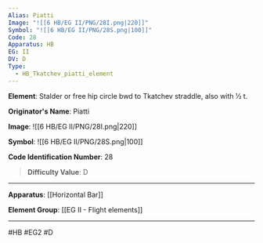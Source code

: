 ```yaml
---
Alias: Piatti
Image: "![[6 HB/EG II/PNG/28I.png|220]]"
Symbol: "![[6 HB/EG II/PNG/28S.png|100]]"
Code: 28
Apparatus: HB
EG: II
DV: D
Type:
  - HB_Tkatchev_piatti_element
---
```

**Element**: Stalder or free hip circle bwd to Tkatchev straddle, also with 1⁄2 t.

**Originator's Name**: Piatti

**Image**:
![[6 HB/EG II/PNG/28I.png|220]]

**Symbol**:
![[6 HB/EG II/PNG/28S.png|100]]

**Code Identification Number**: 28

>**Difficulty Value**: D

___
**Apparatus**: [[Horizontal Bar]]

**Element Group**: [[EG II - Flight elements]]
___
#HB #EG2 #D
